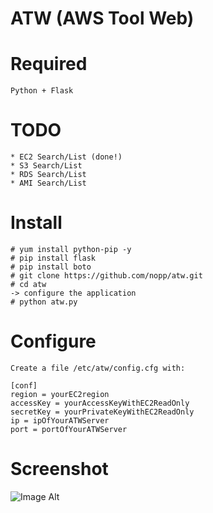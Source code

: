 # ATW (AWS Tool Web)

Required
========
	Python + Flask

TODO
====
	* EC2 Search/List (done!)
	* S3 Search/List
	* RDS Search/List
	* AMI Search/List

Install
=======
	# yum install python-pip -y
	# pip install flask
	# pip install boto
	# git clone https://github.com/nopp/atw.git
	# cd atw
	-> configure the application
	# python atw.py

Configure
=========

	Create a file /etc/atw/config.cfg with:

	[conf]
	region = yourEC2region
	accessKey = yourAccessKeyWithEC2ReadOnly
	secretKey = yourPrivateKeyWithEC2ReadOnly
	ip = ipOfYourATWServer
	port = portOfYourATWServer

Screenshot
==========
![Image Alt](http://s16.postimg.org/o3fpy1rp1/Screen_Shot_2015_06_20_at_10.png)
